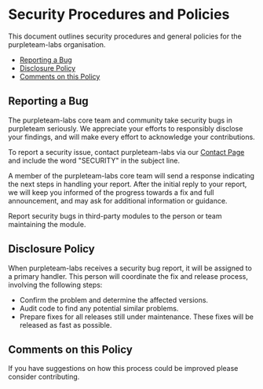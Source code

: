 # Security Procedures and Policies

This document outlines security procedures and general policies for the purpleteam-labs organisation.

* [Reporting a Bug](#reporting-a-bug)
* [Disclosure Policy](#disclosure-policy)
* [Comments on this Policy](#comments-on-this-policy)

## Reporting a Bug

The purpleteam-labs core team and community take security bugs in purpleteam seriously. We appreciate your efforts to responsibly disclose your findings, and will make every effort to acknowledge your contributions.

To report a security issue, contact purpleteam-labs via our [Contact Page](https://purpleteam-labs.com/contact/) and include the word "SECURITY" in the subject line.

A member of the purpleteam-labs core team will send a response indicating the next steps in handling your report.
After the initial reply to your report, we will keep you informed of the progress towards a fix and full announcement, and may ask for additional information or guidance.

Report security bugs in third-party modules to the person or team maintaining the module.

## Disclosure Policy

When purpleteam-labs receives a security bug report, it will be assigned to a primary handler. This person will coordinate the fix and release process, involving the following steps:

* Confirm the problem and determine the affected versions.
* Audit code to find any potential similar problems.
* Prepare fixes for all releases still under maintenance. These fixes will be
    released as fast as possible.

## Comments on this Policy

If you have suggestions on how this process could be improved please consider contributing.

